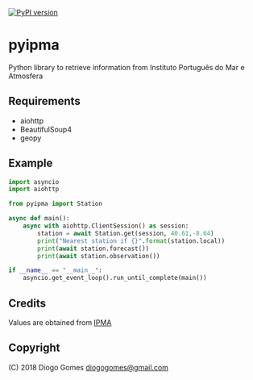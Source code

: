 [![PyPI version](https://badge.fury.io/py/pyipma.svg)](https://badge.fury.io/py/pyipma)

# pyipma
Python library to retrieve information from Instituto Português do Mar e Atmosfera

## Requirements
- aiohttp
- BeautifulSoup4
- geopy

## Example

```python
import asyncio
import aiohttp

from pyipma import Station 

async def main():
    async with aiohttp.ClientSession() as session:
        station = await Station.get(session, 40.61,-8.64)
        print("Nearest station if {}".format(station.local))
        print(await station.forecast())
        print(await station.observation())

if __name__ == "__main__":
    asyncio.get_event_loop().run_until_complete(main())

```

## Credits
Values are obtained from [IPMA](http://api.ipma.pt)

## Copyright

(C) 2018 Diogo Gomes <diogogomes@gmail.com> 
